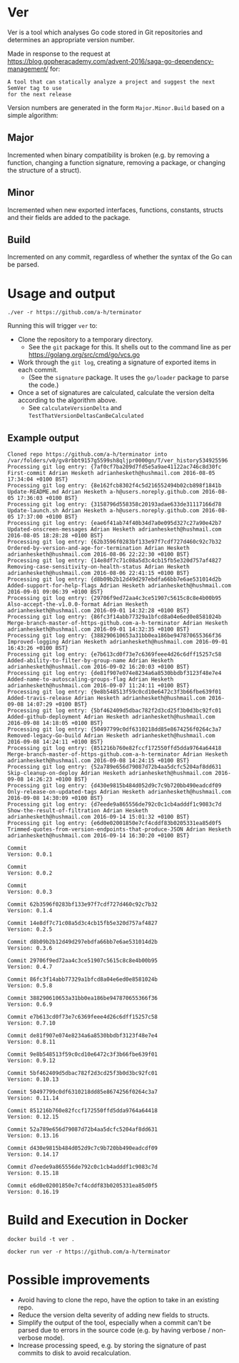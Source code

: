 Ver
===
Ver is a tool which analyses Go code stored in Git repositories and determines an 
appropriate version number.

Made in response to the request at https://blog.gopheracademy.com/advent-2016/saga-go-dependency-management/
for:

```
A tool that can statically analyze a project and suggest the next SemVer tag to use 
for the next release
```

Version numbers are generated in the form `Major.Minor.Build` based on a simple algorithm:

## Major
Incremented when binary compatibility is broken (e.g. by removing a function, changing a
function signature, removing a package, or changing the structure of a struct).

## Minor
Incremented when new exported interfaces, functions, constants, structs and their fields 
are added to the package.

## Build
Incremented on any commit, regardless of whether the syntax of the Go can be parsed.

# Usage and output

```
./ver -r https://github.com/a-h/terminator
```

Running this will trigger `ver` to:
 * Clone the repository to a temporary directory.
   * See the `git` package for this. It shells out to the command line as per https://golang.org/src/cmd/go/vcs.go
 * Work through the `git log`, creating a signature of exported items in each commit.
   * (See the `signature` package. It uses the `go/loader` package to parse the code.) 
 * Once a set of signatures are calculated, calculate the version delta 
   according to the algorithm above.
   * See `calculateVersionDelta` and `TestThatVersionDeltasCanBeCalculated`

## Example output

```
Cloned repo https://github.com/a-h/terminator into /var/folders/v0/gv8rbbt9157g5599sh8qljpr0000gn/T/ver_history534925596
Processing git log entry: {7af0cf7ba209d7fd5e5a9ae41122ac746c8d30fc First-commit Adrian Hesketh adrianhesketh@hushmail.com 2016-08-05 17:34:04 +0100 BST}
Processing git log entry: {8e162fcb8302f4c5d216552494b02cb898f1841b Update-README.md Adrian Hesketh a-h@users.noreply.github.com 2016-08-05 17:36:03 +0100 BST}
Processing git log entry: {3158796d558358c20193adae633de31117166d78 Update-launch.sh Adrian Hesketh a-h@users.noreply.github.com 2016-08-05 17:37:00 +0100 BST}
Processing git log entry: {eae6f41ab74f40b34d7a0e095d327c27a90e42b7 Updated-onscreen-messages Adrian Hesketh adrianhesketh@hushmail.com 2016-08-05 18:28:28 +0100 BST}
Processing git log entry: {62b3596f0283bf133e97f7cdf727d460c92c7b32 Ordered-by-version-and-age-for-termination Adrian Hesketh adrianhesketh@hushmail.com 2016-08-06 22:22:30 +0100 BST}
Processing git log entry: {14e8df7c71c08a5d3c4cb15fb5e320d757af4827 Removing-case-sensitivity-on-health-status Adrian Hesketh adrianhesketh@hushmail.com 2016-08-06 22:41:15 +0100 BST}
Processing git log entry: {d8b09b2b12d49d297ebdfa66bb7e6ae531014d2b Added-support-for-help-flags Adrian Hesketh adrianhesketh@hushmail.com 2016-09-01 09:06:39 +0100 BST}
Processing git log entry: {29706f9ed72aa4c3ce51907c5615c8c8e4b00b95 Also-accept-the-v1.0.0-format Adrian Hesketh adrianhesketh@hushmail.com 2016-09-01 14:32:28 +0100 BST}
Processing git log entry: {86fc3f14abb77329a1bfcd8a04e6ed0e8581024b Merge-branch-master-of-https-github.com-a-h-terminator Adrian Hesketh adrianhesketh@hushmail.com 2016-09-01 14:32:35 +0100 BST}
Processing git log entry: {388290610653a31bb0ea186be947870655366f36 Improved-logging Adrian Hesketh adrianhesketh@hushmail.com 2016-09-01 16:43:26 +0100 BST}
Processing git log entry: {e7b613cd0f73e7c6369feee4d26c6dff15257c58 Added-ability-to-filter-by-group-name Adrian Hesketh adrianhesketh@hushmail.com 2016-09-02 16:20:03 +0100 BST}
Processing git log entry: {de81f907e074e8234a6a8530bbdbf3123f48e7e4 Added-name-to-autoscaling-groups-flag Adrian Hesketh adrianhesketh@hushmail.com 2016-09-07 11:24:11 +0100 BST}
Processing git log entry: {9e8b548513f59c0cd10e6472c3f3b66fbe639f01 Added-travis-release Adrian Hesketh adrianhesketh@hushmail.com 2016-09-08 14:07:29 +0100 BST}
Processing git log entry: {5bf462409d5dbac782f2d3cd25f3b0d3bc92fc01 Added-github-deployment Adrian Hesketh adrianhesketh@hushmail.com 2016-09-08 14:18:05 +0100 BST}
Processing git log entry: {50497799c0df6310218dd85e8674256f0264c3a7 Removed-legacy-Go-build Adrian Hesketh adrianhesketh@hushmail.com 2016-09-08 14:24:11 +0100 BST}
Processing git log entry: {851216b760e82fccf172550ffd5dda9764a64418 Merge-branch-master-of-https-github.com-a-h-terminator Adrian Hesketh adrianhesketh@hushmail.com 2016-09-08 14:24:15 +0100 BST}
Processing git log entry: {52a789e656d79087d72b4aa5dcfc5204af8dd631 Skip-cleanup-on-deploy Adrian Hesketh adrianhesketh@hushmail.com 2016-09-08 14:26:23 +0100 BST}
Processing git log entry: {d430e9815b484d052d9c7c9b720bb490eadcdf09 Only-release-on-updated-tags Adrian Hesketh adrianhesketh@hushmail.com 2016-09-08 14:30:09 +0100 BST}
Processing git log entry: {d7eede9a865556de792c0c1cb4adddf1c9083c7d Show-the-result-of-filtration Adrian Hesketh adrianhesketh@hushmail.com 2016-09-14 15:01:32 +0100 BST}
Processing git log entry: {e6d0e02001850e7cf4cddf83b0205331ea85d0f5 Trimmed-quotes-from-version-endpoints-that-produce-JSON Adrian Hesketh adrianhesketh@hushmail.com 2016-09-14 16:30:20 +0100 BST}

Commit 
Version: 0.0.1

Commit 
Version: 0.0.2

Commit 
Version: 0.0.3

Commit 62b3596f0283bf133e97f7cdf727d460c92c7b32
Version: 0.1.4

Commit 14e8df7c71c08a5d3c4cb15fb5e320d757af4827
Version: 0.2.5

Commit d8b09b2b12d49d297ebdfa66bb7e6ae531014d2b
Version: 0.3.6

Commit 29706f9ed72aa4c3ce51907c5615c8c8e4b00b95
Version: 0.4.7

Commit 86fc3f14abb77329a1bfcd8a04e6ed0e8581024b
Version: 0.5.8

Commit 388290610653a31bb0ea186be947870655366f36
Version: 0.6.9

Commit e7b613cd0f73e7c6369feee4d26c6dff15257c58
Version: 0.7.10

Commit de81f907e074e8234a6a8530bbdbf3123f48e7e4
Version: 0.8.11

Commit 9e8b548513f59c0cd10e6472c3f3b66fbe639f01
Version: 0.9.12

Commit 5bf462409d5dbac782f2d3cd25f3b0d3bc92fc01
Version: 0.10.13

Commit 50497799c0df6310218dd85e8674256f0264c3a7
Version: 0.11.14

Commit 851216b760e82fccf172550ffd5dda9764a64418
Version: 0.12.15

Commit 52a789e656d79087d72b4aa5dcfc5204af8dd631
Version: 0.13.16

Commit d430e9815b484d052d9c7c9b720bb490eadcdf09
Version: 0.14.17

Commit d7eede9a865556de792c0c1cb4adddf1c9083c7d
Version: 0.15.18

Commit e6d0e02001850e7cf4cddf83b0205331ea85d0f5
Version: 0.16.19
```

# Build and Execution in Docker

```
docker build -t ver .
```

```
docker run ver -r https://github.com/a-h/terminator
``` 

# Possible improvements

 * Avoid having to clone the repo, have the option to take in an existing repo.
 * Reduce the version delta severity of adding new fields to structs.
 * Simplify the output of the tool, especially when a commit can't be parsed 
   due to errors in the source code (e.g. by having verbose / non-verbose mode).
 * Increase processing speed, e.g. by storing the signature of past commits to disk to avoid recalculation.
